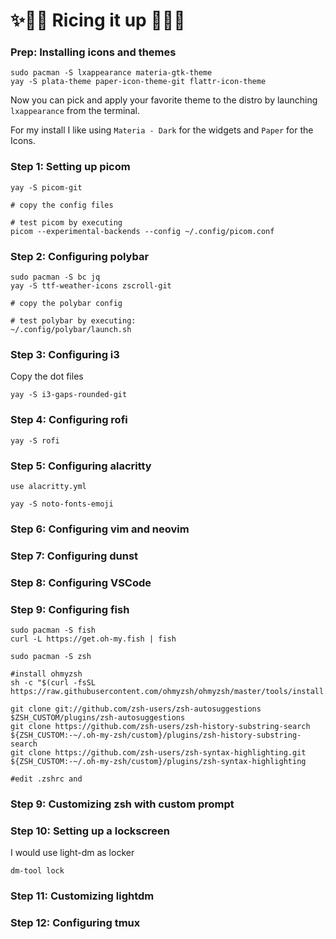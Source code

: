 # ✨💫💅 Ricing it up 💅💫✨
### Prep: Installing icons and themes

```
sudo pacman -S lxappearance materia-gtk-theme
yay -S plata-theme paper-icon-theme-git flattr-icon-theme
```

Now you can pick and apply your favorite theme to the distro by launching `lxappearance` from the terminal.

For my install I like using `Materia - Dark` for the widgets and `Paper` for the Icons.

### Step 1: Setting up picom 

```
yay -S picom-git

# copy the config files

# test picom by executing
picom --experimental-backends --config ~/.config/picom.conf
```

### Step 2: Configuring polybar

```
sudo pacman -S bc jq
yay -S ttf-weather-icons zscroll-git

# copy the polybar config

# test polybar by executing:
~/.config/polybar/launch.sh
```

### Step 3: Configuring i3

Copy the dot files
```
yay -S i3-gaps-rounded-git
```

### Step 4: Configuring rofi
```
yay -S rofi
```

### Step 5: Configuring alacritty
```
use alacritty.yml

yay -S noto-fonts-emoji
```

### Step 6: Configuring vim and neovim

### Step 7: Configuring dunst


### Step 8: Configuring VSCode

### Step 9: Configuring fish
```
sudo pacman -S fish
curl -L https://get.oh-my.fish | fish

```

```
sudo pacman -S zsh
 
#install ohmyzsh
sh -c "$(curl -fsSL https://raw.githubusercontent.com/ohmyzsh/ohmyzsh/master/tools/install.sh)"

git clone git://github.com/zsh-users/zsh-autosuggestions $ZSH_CUSTOM/plugins/zsh-autosuggestions
git clone https://github.com/zsh-users/zsh-history-substring-search ${ZSH_CUSTOM:-~/.oh-my-zsh/custom}/plugins/zsh-history-substring-search
git clone https://github.com/zsh-users/zsh-syntax-highlighting.git ${ZSH_CUSTOM:-~/.oh-my-zsh/custom}/plugins/zsh-syntax-highlighting

#edit .zshrc and 
```

### Step 9: Customizing zsh with custom prompt

### Step 10: Setting up a lockscreen
I would use light-dm as locker

```
dm-tool lock
```

### Step 11: Customizing lightdm

### Step 12: Configuring tmux  